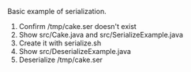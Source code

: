 Basic example of serialization.

1. Confirm /tmp/cake.ser doesn't exist
2. Show src/Cake.java and src/SerializeExample.java
3. Create it with serialize.sh
4. Show src/DeserializeExample.java
5. Deserialize /tmp/cake.ser
